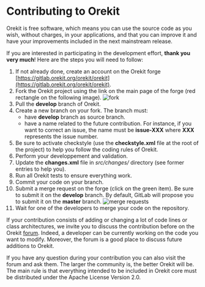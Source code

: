 <!--- Copyright 2002-2019 CS Systèmes d'Information
  Licensed under the Apache License, Version 2.0 (the "License");
  you may not use this file except in compliance with the License.
  You may obtain a copy of the License at
  
    http://www.apache.org/licenses/LICENSE-2.0
  
  Unless required by applicable law or agreed to in writing, software
  distributed under the License is distributed on an "AS IS" BASIS,
  WITHOUT WARRANTIES OR CONDITIONS OF ANY KIND, either express or implied.
  See the License for the specific language governing permissions and
  limitations under the License.
-->

# Contributing to Orekit

Orekit is free software, which means you can use the source code as you wish,
without charges, in your applications, and that you can improve it and have
your improvements included in the next mainstream release.

If you are interested in participating in the development effort, **thank you very much**!
Here are the steps you will need to follow:

1. If not already done, create an account on the Orekit forge [https://gitlab.orekit.org/orekit/orekit](https://gitlab.orekit.org/orekit/orekit).
2. Fork the Orekit project using the link on the main page of the forge (red rectangle on the following image). ![fork](./images/orekit-fork.png)
3. Pull the **develop** branch of Orekit.
4. Create a new branch on your fork. The branch must:
	- have **develop** branch as source branch.
	- have a name related to the future contribution. For instance, if you want to correct an issue, the name must be **issue-XXX** where **XXX** represents the issue number.
5. Be sure to activate checkstyle (use the **checkstyle.xml** file at the root of the project) to help you follow the coding rules of Orekit.
6. Perform your developpement and validation.
7. Update the **changes.xml** file in *src/changes/* directory  (see former entries to help you).
8. Run all Orekit tests to ensure everything work.
9. Commit your code on your branch.
10. Submit a merge request on the forge (click on the green item). Be sure to submit it on the **develop** branch. By default, GitLab will propose you to submit it on the **master** branch. ![merge requests](./images/merge-requests.png)
11. Wait for one of the developers to merge your code on the repository.

If your contribution consists of adding or changing a lot of code lines or class architectures, we invite you to discuss the contribution before on the Orekit [forum](https://forum.orekit.org/). Indeed, a developer can be currently working on the code you want to modify. Moreover, the forum is a good place to discuss future additions to Orekit.

If you have any question during your contribution you can also visit the forum and ask them. The larger the community is, the better Orekit will be. The main rule is that everything intended to be included in Orekit core must be distributed under the Apache License Version 2.0.
